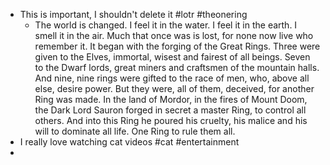 - This is important, I shouldn't delete it #lotr #theonering
	- The world is changed. I feel it in the water. I feel it in the earth. I smell it in the air. Much that once was is lost, for none now live who remember it. It began with the forging of the Great Rings. Three were given to the Elves, immortal, wisest and fairest of all beings. Seven to the Dwarf lords, great miners and craftsmen of the mountain halls. And nine, nine rings were gifted to the race of men, who, above all else, desire power. But they were, all of them, deceived, for another Ring was made. In the land of Mordor, in the fires of Mount Doom, the Dark Lord Sauron forged in secret a master Ring, to control all others. And into this Ring he poured his cruelty, his malice and his will to dominate all life. One Ring to rule them all.
- I really love watching cat videos #cat #entertainment
-